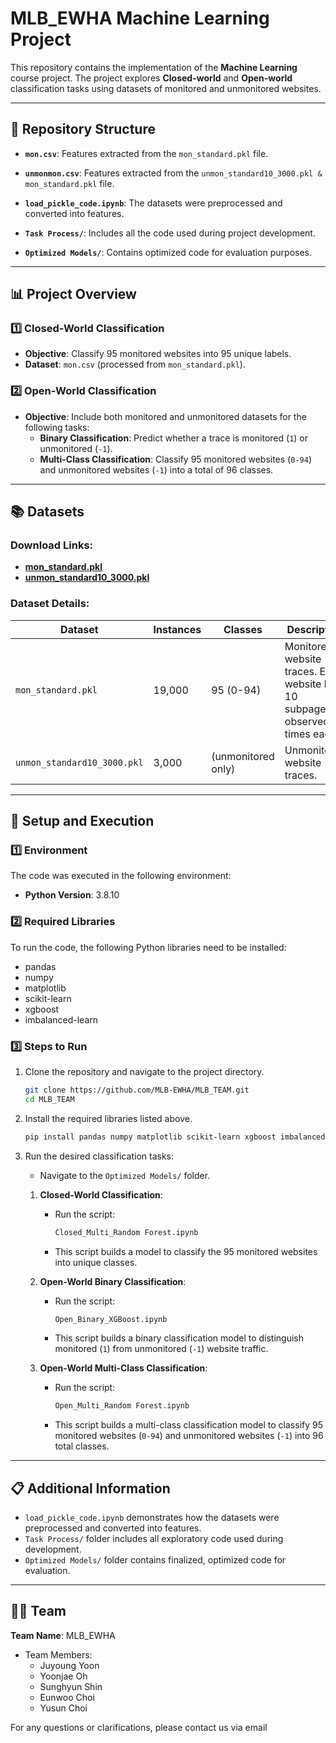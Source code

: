 # MLB_EWHA Machine Learning Project

This repository contains the implementation of the **Machine Learning** course project. The project explores **Closed-world** and **Open-world** classification tasks using datasets of monitored and unmonitored websites.

---

## 📂 Repository Structure

- **`mon.csv`**: Features extracted from the `mon_standard.pkl` file.
- **`unmonmon.csv`**: Features extracted from the `unmon_standard10_3000.pkl & mon_standard.pkl` file.
- **`load_pickle_code.ipynb`**: The datasets were preprocessed and converted into features.


- **`Task Process/`**: Includes all the code used during project development.

- **`Optimized Models/`**: Contains optimized code for evaluation purposes.

---

## 📊 Project Overview

### 1️⃣ Closed-World Classification
- **Objective**: Classify 95 monitored websites into 95 unique labels.
- **Dataset**: `mon.csv` (processed from `mon_standard.pkl`).

### 2️⃣ Open-World Classification
- **Objective**: Include both monitored and unmonitored datasets for the following tasks:
  - **Binary Classification**: Predict whether a trace is monitored (`1`) or unmonitored (`-1`).
  - **Multi-Class Classification**: Classify 95 monitored websites (`0-94`) and unmonitored websites (`-1`) into a total of 96 classes.

---

## 📚 Datasets

### Download Links:
- **[mon_standard.pkl](https://drive.google.com/drive/folders/13sDplxKUNmntbYr6WhpqQARiBvH41Oum)**
- **[unmon_standard10_3000.pkl](https://drive.google.com/drive/folders/13sDplxKUNmntbYr6WhpqQARiBvH41Oum)**

### Dataset Details:

| Dataset               | Instances | Classes               | Description                                                                                      |
|-----------------------|-----------|-----------------------|--------------------------------------------------------------------------------------------------|
| `mon_standard.pkl`    | 19,000    | 95 (0-94)                   | Monitored website traces. Each website has 10 subpages, observed 20 times each.                 |
| `unmon_standard10_3000.pkl`| 3,000     | (unmonitored only)  | Unmonitored website traces.                                                                     |

---

## 🚀 Setup and Execution

### 1️⃣ Environment

The code was executed in the following environment:
- **Python Version**: 3.8.10

### 2️⃣ Required Libraries

To run the code, the following Python libraries need to be installed:
- pandas
- numpy
- matplotlib
- scikit-learn
- xgboost
- imbalanced-learn


### 3️⃣ Steps to Run

1. Clone the repository and navigate to the project directory.
   ```bash
   git clone https://github.com/MLB-EWHA/MLB_TEAM.git
   cd MLB_TEAM
   ```

2. Install the required libraries listed above.
    ```bash
    pip install pandas numpy matplotlib scikit-learn xgboost imbalanced-learn
    ```
3. Run the desired classification tasks:
   - Navigate to the `Optimized Models/` folder.

   1. **Closed-World Classification**:
      - Run the script: 
        ```bash
        Closed_Multi_Random Forest.ipynb
        ```
      - This script builds a model to classify the 95 monitored websites into unique classes.

   2. **Open-World Binary Classification**:
      - Run the script: 
        ```bash
        Open_Binary_XGBoost.ipynb
        ```
      - This script builds a binary classification model to distinguish monitored (`1`) from unmonitored (`-1`) website traffic.

   3. **Open-World Multi-Class Classification**:
      - Run the script: 
        ```bash
        Open_Multi_Random Forest.ipynb
        ```
      - This script builds a multi-class classification model to classify 95 monitored websites (`0-94`) and unmonitored websites (`-1`) into 96 total classes.

---

## 📋 Additional Information

- `load_pickle_code.ipynb` demonstrates how the datasets were preprocessed and converted into features.
- `Task Process/` folder includes all exploratory code used during development.
- `Optimized Models/` folder contains finalized, optimized code for evaluation.
  
---

## 👨‍💻 Team

**Team Name**: MLB_EWHA

- Team Members:
  - Juyoung Yoon
  - Yoonjae Oh
  - Sunghyun Shin
  - Eunwoo Choi
  - Yusun Choi

For any questions or clarifications, please contact us via email
